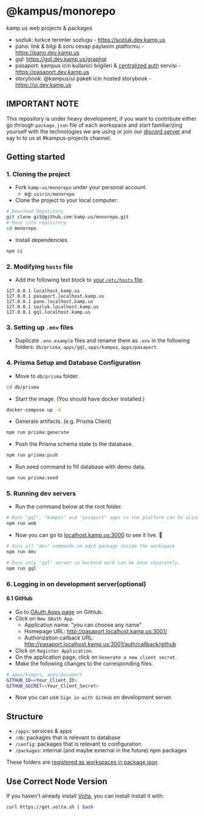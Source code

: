 # @kampus/monorepo

kamp.us web projects & packages

- sozluk: turkce terimler sozlugu - https://sozluk.dev.kamp.us
- pano: link & bilgi & soru cevap paylasim platformu - https://pano.dev.kamp.us
- gql: https://gql.dev.kamp.us/graphql
- pasaport: kampus icin kullanici bilgileri & [centralized auth](https://sozluk.dev.kamp.us/centralized-auth) servisi - https://pasaport.dev.kamp.us
- storybook: @kampus/ui paketi icin hosted storybook - https://ui.dev.kamp.us

## IMPORTANT NOTE

This repository is under heavy development, if you want to contribute either go
through `package.json` file of each workspace and start familiarizing yourself
with the technologies we are using or join our [discord server](https://discord.gg/kampus)
and say hi to us at #kampus-projects channel.

## Getting started

### 1. Cloning the project

- Fork `kamp-us/monorepo` under your personal account.
  - eg: `usirin/monorepo`
- Clone the project to your local computer:

```sh
# Download Repository
git clone git@github.com:kamp-us/monorepo.git
# Move into repository
cd monorepo
```

- Install dependencies.

```sh
npm ci
```

### 2. Modifying `hosts` file

- Add the following text block to [your `/etc/hosts` file](https://www.howtogeek.com/27350/beginner-geek-how-to-edit-your-hosts-file/).

```text
127.0.0.1 localhost.kamp.us
127.0.0.1 pasaport.localhost.kamp.us
127.0.0.1 pano.localhost.kamp.us
127.0.0.1 sozluk.localhost.kamp.us
127.0.0.1 gql.localhost.kamp.us
```

### 3. Setting up `.env` files

- Duplicate `.env.example` files and rename them as `.env` in the following folders: `db/prisma`, `apps/gql`, `apps/kampus`, `apps/pasaport`.

### 4. Prisma Setup and Database Configuration

- Move to `db/prisma` folder.

```sh
cd db/prisma
```

- Start the image. (You should have docker installed.)

```sh
docker-compose up -d
```

- Generate artifacts. (e.g. Prisma Client)

```sh
npm run prisma:generate
```

- Push the Prisma schema state to the database.

```sh
npm run prisma:push
```

- Run seed command to fill database with demo data.

```sh
npm run prisma:seed
```

### 5. Running dev servers

- Run the command below at the root folder.

```sh
# Runs "gql", "kampus" and "pasaport" apps so the platform can be alive with 1 command.
npm run web
```

- Now you can go to [localhost.kamp.us:3000](localhost.kamp.us:3000) to see it live. 🚀

```sh
# Runs all "dev" commands on each package inside the workspace
npm run dev
```

```sh
# Runs only "gql" server so backend work can be done separately.
npm run gql
```

### 6. Logging in on development server(optional)

#### 6.1 GitHub

- Go to [OAuth Apps page](https://github.com/settings/developers) on GitHub.
- Click on `New OAuth App`.
  - Application name: "you can choose any name"
  - Homepage URL: http://pasaport.localhost.kamp.us:3001/
  - Authorization callback URL: http://pasaport.localhost.kamp.us:3001/auth/callback/github
- Click on `Register Application`.
- On the application page, click on `Generate a new client secret`.
- Make the following changes to the corresponding files.

```sh
# apps/kampus, apps/pasaport
GITHUB_ID=<Your_Client_ID>
GITHUB_SECRET=<Your_Client_Secret>
```

- Now you can use `Sign in with GitHub` on development server.

<!---

#### 6.2 Discord

- Go to [Applications page](https://discord.com/developers/applications) on Discord.
- Click on `New Application`.
  - Name: "you can choose any name"
  - Click on `Create`.
- Go to `OAuth2` on the left sidebar.
- Click on `Reset Secret` to generate secret key.
- Click on `Add Redirect` and enter `http://pasaport.localhost.kamp.us:3001/auth/callback/discord`
- Save changes.
- Make the following changes to the corresponding files.

```sh
# apps/kampus, apps/pasaport
DISCORD_ID=<Your_Client_ID>
DISCORD_SECRET=<Your_Client_Secret>
```

- Now you can use `Sign in with Discord` on development server.

#### 6.3 Twitch

- Go to [Developer Applications page](https://dev.twitch.tv/console/apps) on Twitch.
- Click on `Register Your Application`.
  - Name: "you can choose any name"
  - OAuth Redirect URLs: https://pasaport.localhost.kamp.us:3001/auth/callback/twitch
  - Category: Website Integration
- Click on `Create`.
- Click on `Manage` for your application.
- Click on `New Secret`.

- Make the following changes to the corresponding files.

```sh
# apps/kampus, apps/pasaport
TWITCH_ID=<Your_Client_ID>
TWITCH_SECRET=<Your_Client_Secret>
```

- Now you can use `Sign in with Twitch` on development server.

-->

## Structure

- `/apps`: services & apps
- `/db`: packages that is relevant to database
- `/config`: packages that is relevant to configuration
- `/packages`: internal (and maybe external in the future) npm packages

These folders are [registered as workspaces in package.json](package.json#L4-L7)

## Use Correct Node Version

If you haven't already install [Volta](https://volta.sh), you can install install it with:

```sh
curl https://get.volta.sh | bash
```
